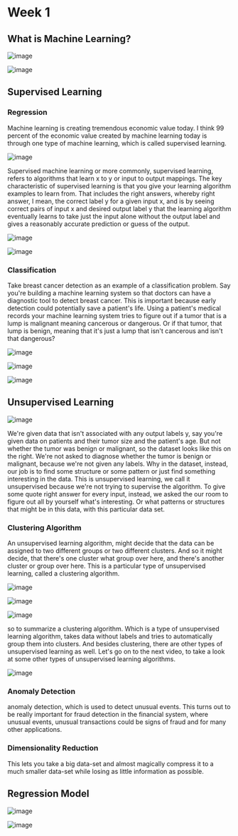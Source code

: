 # Week 1

## What is Machine Learning?

![image](https://user-images.githubusercontent.com/60442877/182260824-65d2f6a5-a6d1-4180-9e30-71e1965a7d9d.png)

![image](https://user-images.githubusercontent.com/60442877/182261202-732401d2-adf9-420c-8282-a15d44ec9b84.png)

## Supervised Learning

### Regression

Machine learning is creating tremendous economic value today. I think 99 percent of the economic value created by machine learning today is through one type of machine learning, which is called supervised learning. 

![image](https://user-images.githubusercontent.com/60442877/182261515-bb570110-04fd-48c1-8589-ea690994beb1.png)

Supervised machine learning or more commonly, supervised learning, refers to algorithms that learn x to y or input to output mappings. The key characteristic of supervised learning is that you give your learning algorithm examples to learn from. That includes the right answers, whereby right answer, I mean, the correct label y for a given input x, and is by seeing correct pairs of input x and desired output label y that the learning algorithm eventually learns to take just the input alone without the output label and gives a reasonably accurate prediction or guess of the output.

![image](https://user-images.githubusercontent.com/60442877/182262953-e940ac3c-3fe6-41de-b417-5327033a9501.png)

![image](https://user-images.githubusercontent.com/60442877/182263226-492a73be-913d-4366-bd49-9f5617b220d2.png)

### Classification

Take breast cancer detection as an example of a classification problem. Say you're building a machine learning system so that doctors can have a diagnostic tool to detect breast cancer. This is important because early detection could potentially save a patient's life. Using a patient's medical records your machine learning system tries to figure out if a tumor that is a lump is malignant meaning cancerous or dangerous. Or if that tumor, that lump is benign, meaning that it's just a lump that isn't cancerous and isn't that dangerous? 

![image](https://user-images.githubusercontent.com/60442877/182265430-1d2cc0d2-0e67-45ef-ae74-f4f3bcdfa0cf.png)

![image](https://user-images.githubusercontent.com/60442877/182265546-ab48f4c0-b644-4bd1-a507-48b1dce693f3.png)

![image](https://user-images.githubusercontent.com/60442877/182265814-43c09653-85d4-49f0-99b1-4bce3564709a.png)

## Unsupervised Learning

![image](https://user-images.githubusercontent.com/60442877/182266473-25a1b846-28e8-4b0d-a564-a1acad066b3c.png)

We're given data that isn't associated with any output labels y, say you're given data on patients and their tumor size and the patient's age. But not whether the tumor was benign or malignant, so the dataset looks like this on the right. We're not asked to diagnose whether the tumor is benign or malignant, because we're not given any labels. Why in the dataset, instead, our job is to find some structure or some pattern or just find something interesting in the data. This is unsupervised learning, we call it unsupervised because we're not trying to supervise the algorithm. To give some quote right answer for every input, instead, we asked the our room to figure out all by yourself what's interesting. Or what patterns or structures that might be in this data, with this particular data set.

### Clustering Algorithm

An unsupervised learning algorithm, might decide that the data can be assigned to two different groups or two different clusters. And so it might decide, that there's one cluster what group over here, and there's another cluster or group over here. This is a particular type of unsupervised learning, called a clustering algorithm.

![image](https://user-images.githubusercontent.com/60442877/182266910-b673ed90-cfd9-4cf2-8ddb-0bda2205cab3.png)

![image](https://user-images.githubusercontent.com/60442877/182267089-07b5df7e-1f5c-4bc2-b4df-a70c5658f219.png)

![image](https://user-images.githubusercontent.com/60442877/182267238-50cbb14e-3ce3-4dea-acf2-9734ee5489eb.png)

so to summarize a clustering algorithm. Which is a type of unsupervised learning algorithm, takes data without labels and tries to automatically group them into clusters. And besides clustering, there are other types of unsupervised learning as well. Let's go on to the next video, to take a look at some other types of unsupervised learning algorithms.

![image](https://user-images.githubusercontent.com/60442877/182267827-63ceecc4-d7fa-4f8b-9a5e-adb31204fb03.png)

### Anomaly Detection

anomaly detection, which is used to detect unusual events. This turns out to be really important for fraud detection in the financial system, where unusual events, unusual transactions could be signs of fraud and for many other applications.

### Dimensionality Reduction

This lets you take a big data-set and almost magically compress it to a much smaller data-set while losing as little information as possible.


## Regression Model

![image](https://user-images.githubusercontent.com/60442877/182280605-bc5d2716-18cb-4bfe-921f-dcfccaaec7c0.png)

![image](https://user-images.githubusercontent.com/60442877/182281778-0aee30cb-cb35-4c70-8f3c-463d518104f9.png)










